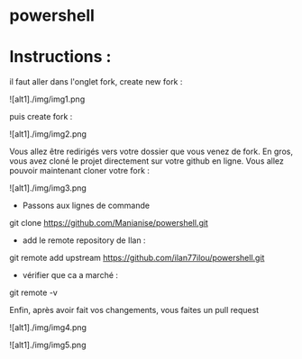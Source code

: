 # powershell

# Instructions :

il faut aller dans l'onglet fork, create new fork :

![alt1]./img/img1.png

puis create fork :

![alt1]./img/img2.png

Vous allez être redirigés vers votre dossier que vous venez de fork. En gros, vous avez cloné le projet directement sur votre github en ligne.
Vous allez pouvoir maintenant cloner votre fork :

![alt1]./img/img3.png

- Passons aux lignes de commande

git clone https://github.com/Manianise/powershell.git

- add le remote repository de Ilan :

 git remote add upstream https://github.com/ilan77ilou/powershell.git

- vérifier que ca a marché :

git remote -v

Enfin, après avoir fait vos changements, vous faites un pull request

![alt1]./img/img4.png

![alt1]./img/img5.png
